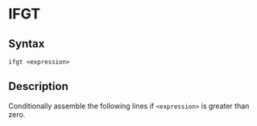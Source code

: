 # IFGT

## Syntax
```assembly
ifgt <expression>
```

## Description
Conditionally assemble the following lines if `<expression>` is greater than zero.
